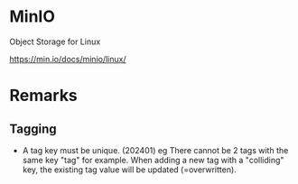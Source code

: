 # MinIO

Object Storage for Linux

https://min.io/docs/minio/linux/


# Remarks

## Tagging

  * A tag key must be unique.
    (202401)
    eg There cannot be 2 tags with the same key "tag" for example.
    When adding a new tag with a "colliding" key, the existing tag value will be updated (=overwritten).


